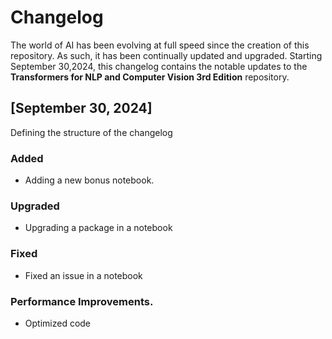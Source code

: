 # Changelog

The world of AI has been evolving at full speed since the creation of this repository. As such, it has been continually updated and upgraded.
Starting September 30,2024, this changelog contains the notable updates to the **Transformers for NLP and Computer Vision 3rd Edition** repository.

## [September 30, 2024]
Defining the structure of the changelog
### Added
- Adding a new bonus notebook.

### Upgraded
- Upgrading a package in a notebook

### Fixed
- Fixed an issue in a notebook

### Performance Improvements.
- Optimized code 
